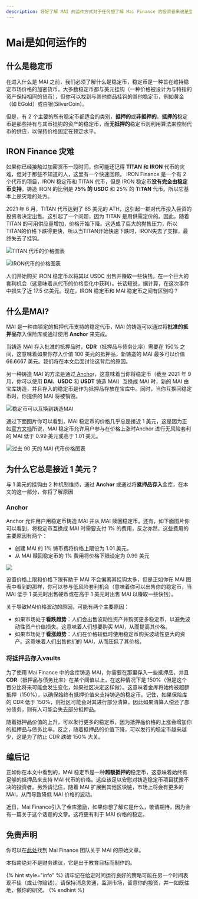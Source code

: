 ```yaml
---
description: 好好了解 MAI 的运作方式对于任何想了解 Mai Finance 的投资者来说是至关重要的，因此在本文中，你将了解 MAI 的运作方式。
---
```


# Mai是如何运作的

## **什么是稳定币**

在进入什么是 MAI 之前，我们必须了解什么是稳定币，稳定币是一种旨在维持稳定市场价格的加密货币。大多数稳定币都与美元挂钩（一种价格被设计为与特指的资产保持相同的货币），但你可以找到与其他商品挂钩的其他稳定币，例如黄金（如 EGold）或白银(SilverCoin）。

但是，有 2 个主要的所有稳定币都适合的类别，**抵押的**或**非抵押的**。**抵押的**稳定币是那些持有与其币挂钩的资产的稳定币，而**无抵押的**稳定币则利用算法来控制代币的供应，以保持价格固定在预定水平。

## IRON Finance 灾难

如果你已经接触过加密货币一段时间，你可能还记得 **TITAN** 和 **IRON** 代币的灾难，但对于那些不知道的人，这里有一个快速回顾。 IRON Finance 是一个有 2 个代币的项目，IRON 稳定币和 TITAN 代币，但是 IRON 稳定币**没有完全由稳定币支持**，铸造 IRON 的比例是 **75% 的 USDC** 和 25% 的 **TITAN** 代币。所以它基本上是灾难的处方。

2021 年 6 月，TITAN 代币达到了 65 美元的 ATH，这引起一群对代币投入巨资的投资者决定出售。这引起了一个问题，因为 TITAN 是用供需定价的。因此，随着 TITAN 的可用供应量增加，价格开始下降。这造成了巨大的抛售压力，所以TITAN的价格下跌得更快，所以当TITAN开始快速下跌时，IRON失去了支撑，最终失去了挂钩。

![TITAN 代币的价格图表](../.gitbook/assets/iron.jpg)

![IRON代币的价格图表](../.gitbook/assets/titan.jpg)

人们开始购买 IRON 稳定币以将其以 USDC 出售并赚取一些快钱，在一个巨大的套利机会（这意味着从代币的价格变化中获利）。长话短说，据计算，在这次事件中损失了近 17.5 亿美元。现在，IRON 稳定币和 MAI 稳定币之间有区别吗？

## 什么是MAI?

MAI 是一种由锁定的抵押代币支持的稳定代币，MAI 的铸造可以通过将**批准的抵押品**存入保险库或通过使用 **Anchor** 来完成。

当铸造 MAI 存入批准的抵押品时，**CDR**（抵押品与债务比率）需要在 150% 之间，这意味着如果你存入价值 100 美元的抵押品，新铸造的 MAI 最多可以价值 66.6667 美元。我们将在本文后面讨论这背后的原因。

另一种铸造 MAI 的方法是通过[ Ancho](https://app.mai.finance/anchor)r，这意味着当你将稳定币（截至 2021 年 9 月，你可以使用 **DAI**、**USDC** 和 **USDT** 铸造 MAI）互换成 MAI 时，新的 MAI 由宝库铸造，并且存入的稳定币是作为抵押品存放在宝库中。同时，当你互换回稳定币时，你提供的 MAI 将被销毁。

![稳定币可以互换到铸造MAI](<../.gitbook/assets/image (5).png>)

通过下面图片你可以看到，MAI 稳定币的价格几乎总是接近 1 美元，这是因为正如[官方文档](https://docs.mai.finance/stablecoin-economics)所说，MAI 稳定币允许用户参与在价格上涨时Anchor 进行无风险套利的 MAI 低于 0.99 美元或高于 1.01 美元。

![ 过去 90 天的 MAI 代币价格图表](<../.gitbook/assets/image (7) (1) (1) (1) (2).png>)

## **为什么它总是接近 1 美元？**

与 1 美元的挂钩由 2 种机制维持，通过 **Anchor** 或通过将**抵押品存入**金库，在本文的这一部分，你将了解原因

### Anchor

Anchor 允许用户用稳定币铸造 MAI 并从 MAI 赎回稳定币。还有，如下面图片你可以看到，将稳定币互换成 MAI 时需要支付 1% 的费用，反之亦然，这些费用的主要原因有两个：

* 创建 MAI 的 1% 铸币费将价格上限设为 1.01 美元。
* 从 MAI 赎回稳定币的 1% 费用将价格下限设定为 0.99 美元

![](<../.gitbook/assets/image (9).png>)

设置价格上限和价格下限有助于 MAI 不会偏离其挂钩太多，但是正如你在 MAI 图表中看到的那样，你可以参与低风险套利机会（意味着你可以出售你的稳定币，当 MAI 低于 1 美元时出售硬币或在高于 1 美元时出售 MAI 以赚取一些快钱）。

关于导致MAI价格波动的原因，可能有两个主要原因：

* 如果市场处于**看跌趋势**：人们会出售波动性资产并购买更多稳定币，以避免波动性资产价值损失。这意味着人们想要购买 MAI，从而提高其价格。
* 如果市场处于**看涨趋势**：人们在价格较低时使用稳定币购买波动性更大的资产。这意味着人们出售他们的 MAI，从而压低了其价格。

### **将抵押品存入**vaults

为了使用 Mai Finance 中的金库铸造 MAI，你需要在那里存入一些抵押品，并且 **CDR**（抵押品与债务比率）在某个阈值以上，在这种情况下是 150%（但是这个百分比将来可能会发生变化，如果社区决定这样做）。这意味着金库将始终被超额抵押（150%），以确保始终有抵押价值来支持铸造的稳定币。记住，如果保险库的 CDR 低于 150%，则社区可能会对其进行部分清算，因此如果清算人偿还了部分债务，则有人可能会失去部分抵押品。

随着抵押品价值的上升，可以发行更多的稳定币，因为抵押品价格的上涨会增加你的抵押品与债务比率。反之，随着抵押品的价值下降，可以发行的稳定币越来越少，这是为了防止 CDR 跌破 150% 大关。

## 编后记

正如你在本文中看到的，MAI 稳定币是一种**超额抵押的**稳定币，这意味着始终有足够的抵押品来支持 MAI 代币的价格。这应该足以安慰对铸造稳定币项目犹豫不决的投资者。另外请记住，随着 MAI 扩展到其他区块链，市场上将会有更多的 MAI，从而导致降低 MAI 价格的波动。

近日，Mai Finance引入了金库激励，如果你想了解它是什么，敬请期待，因为会有一篇关于这个话题的文章。这将更有利于 MAI 价格的稳定。

## 免责声明

你可以在[此处](https://docs.mai.finance/stablecoin-economics)找到 Mai Finance 团队关于 MAI 的原始文章。

本指南绝对不是财务建议，它是出于教育目标而制作的。

{% hint style="info" %}
请牢记在给定时间运行良好的策略可能在另一个时间表现不佳（或让你赔钱）。请保持消息灵通，监测市场，留意你的投资，并一如既往地，做你的研究。
{% endhint %}
